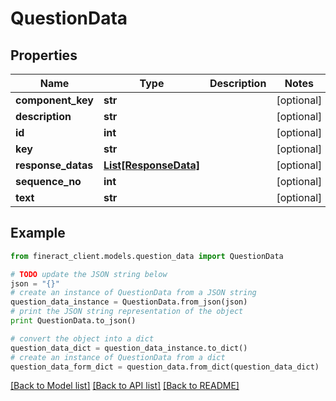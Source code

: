 # QuestionData


## Properties

Name | Type | Description | Notes
------------ | ------------- | ------------- | -------------
**component_key** | **str** |  | [optional] 
**description** | **str** |  | [optional] 
**id** | **int** |  | [optional] 
**key** | **str** |  | [optional] 
**response_datas** | [**List[ResponseData]**](ResponseData.md) |  | [optional] 
**sequence_no** | **int** |  | [optional] 
**text** | **str** |  | [optional] 

## Example

```python
from fineract_client.models.question_data import QuestionData

# TODO update the JSON string below
json = "{}"
# create an instance of QuestionData from a JSON string
question_data_instance = QuestionData.from_json(json)
# print the JSON string representation of the object
print QuestionData.to_json()

# convert the object into a dict
question_data_dict = question_data_instance.to_dict()
# create an instance of QuestionData from a dict
question_data_form_dict = question_data.from_dict(question_data_dict)
```
[[Back to Model list]](../README.md#documentation-for-models) [[Back to API list]](../README.md#documentation-for-api-endpoints) [[Back to README]](../README.md)


